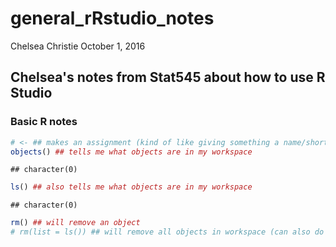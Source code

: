 general\_rRstudio\_notes
================
Chelsea Christie
October 1, 2016

Chelsea's notes from Stat545 about how to use R Studio
------------------------------------------------------

### Basic R notes

``` r
# <- ## makes an assignment (kind of like giving something a name/short hand)
objects() ## tells me what objects are in my workspace 
```

    ## character(0)

``` r
ls() ## also tells me what objects are in my workspace
```

    ## character(0)

``` r
rm() ## will remove an object
# rm(list = ls()) ## will remove all objects in workspace (can also do with broom in the environment)
```
